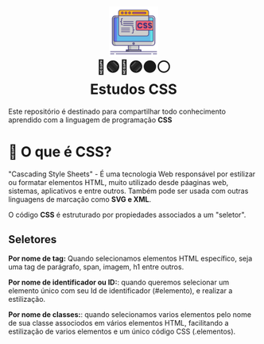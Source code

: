 <h1 align="center">
    <img alt="css" title="#estudosCSS" src="./css.png" width='20%' align="center"/>    
    <br>
    🔴🟢🔵🟣⚫️⚪️
    <br>
    Estudos CSS
</h1>

Este repositório é destinado para compartilhar todo conhecimento aprendido com a linguagem de programação <b>CSS</b>

# 🎨 O que é CSS?
<p>
    "Cascading Style Sheets" - É uma tecnologia Web responsável por estilizar ou formatar elementos HTML, muito utilizado desde páaginas web, sistemas, aplicativos e entre outros. Também pode ser usada com outras linguagens de marcação como <b>SVG e XML</b>.
</p>
<p>
   O código <b>CSS</b> é estruturado por propiedades associados a um "seletor".
</p>

## Seletores
<p>
   <b>Por nome de tag:</b> Quando selecionamos elementos HTML específico, seja uma tag de parágrafo, span, imagem, h1 entre outros.
</p>
<p>   
   <b>Por nome de identificador ou ID:</b>: quando queremos selecionar um elemento único com seu Id de identificador (#elemento), e realizar a estilização.
</p>
<p>
    <b>Por nome de classes:</b>: quando selecionamos varios elementos pelo nome de sua classe associodos em vários elementos HTML, facilitando a estilização de varios elementos e um único código CSS (.elementos).
</p>
